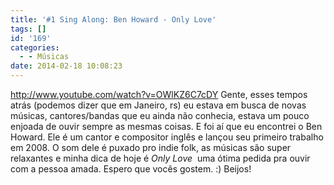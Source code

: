 ```yaml
---
title: '#1 Sing Along: Ben Howard - Only Love'
tags: []
id: '169'
categories:
  - - Músicas
date: 2014-02-18 10:08:23
---
```


http://www.youtube.com/watch?v=OWlKZ6C7cDY Gente, esses tempos atrás (podemos dizer que em Janeiro, rs) eu estava em busca de novas músicas, cantores/bandas que eu ainda não conhecia, estava um pouco enjoada de ouvir sempre as mesmas coisas. E foi aí que eu encontrei o Ben Howard. Ele é um cantor e compositor inglês e lançou seu primeiro trabalho em 2008. O som dele é puxado pro indie folk, as músicas são super relaxantes e minha dica de hoje é _Only Love_  uma ótima pedida pra ouvir com a pessoa amada. Espero que vocês gostem. :) Beijos!